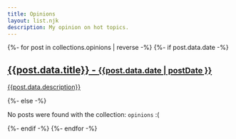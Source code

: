 ```yaml
---
title: Opinions
layout: list.njk
description: My opinion on hot topics.
---
```


{%- for post in collections.opinions | reverse -%}
{%- if post.data.date -%}
<a class="post-listing__item" href="{{post.url}}">

<h2>{{post.data.title}} - <small> <time datetime="{{ date }}">{{post.data.date | postDate }}</time></small></h2>
<p>{{post.data.description}}</p>
</a>    
{%- else -%}
<p>No posts were found with the collection: <code>opinions</code> :(</p>
{%- endif -%}
{%- endfor -%}
